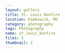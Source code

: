 ```yaml
---
layout: gallery
title: St. Louis Bonfire
location: Kimmswick, MO
category: photography
tags: Photography
name: st_louis_bonfire
files: 5
thumbnail: 2
---
```

